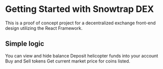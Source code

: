 # Getting Started with Snowtrap DEX

This is a proof of concept project for a decentralized exchange front-end design utilizing the React Framework.

## Simple logic

You can view and hide balance
Deposit helicopter funds into your account
Buy and Sell tokens
Get current market price for coins listed.



